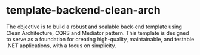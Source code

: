 # template-backend-clean-arch
The objective is to build a robust and scalable back-end template using Clean Architecture, CQRS and Mediator pattern. This template is designed to serve as a foundation for creating high-quality, maintainable, and testable .NET applications, with a focus on simplicity.

